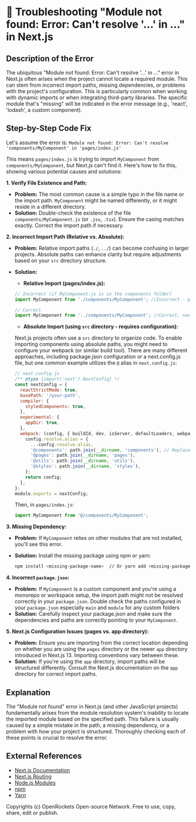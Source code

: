 # 🐞 Troubleshooting "Module not found: Error: Can't resolve '...' in ..." in Next.js


## Description of the Error

The ubiquitous "Module not found: Error: Can't resolve '...' in ..." error in Next.js often arises when the project cannot locate a required module. This can stem from incorrect import paths, missing dependencies, or problems with the project's configuration.  This is particularly common when working with dynamic imports or when integrating third-party libraries.  The specific module that's "missing" will be indicated in the error message (e.g., 'react', 'lodash', a custom component).

## Step-by-Step Code Fix

Let's assume the error is:  `Module not found: Error: Can't resolve 'components/MyComponent' in 'pages/index.js'`


This means `pages/index.js` is trying to import `MyComponent` from `components/MyComponent`, but Next.js can't find it.  Here's how to fix this, showing various potential causes and solutions:


**1. Verify File Existence and Path:**

* **Problem:** The most common cause is a simple typo in the file name or the import path.  `MyComponent` might be named differently, or it might reside in a different directory.
* **Solution:** Double-check the existence of the file `components/MyComponent.js` (or `.jsx`, `.tsx`). Ensure the casing matches exactly. Correct the import path if necessary.


**2. Incorrect Import Path (Relative vs. Absolute):**

* **Problem:** Relative import paths (`./`, `../`) can become confusing in larger projects. Absolute paths can enhance clarity but require adjustments based on your `src` directory structure.
* **Solution:**
    * **Relative Import (pages/index.js):**

    ```javascript
    // Incorrect (if MyComponent.js is in the components folder)
    import MyComponent from './components/MyComponent'; //Incorrect - path starts in pages not the project root

    // Correct
    import MyComponent from '../components/MyComponent'; //Correct, navigates up to project root then into components
    ```

    * **Absolute Import (using `src` directory - requires configuration):**

    Next.js projects often use a `src` directory to organize code. To enable importing components using absolute paths, you might need to configure your webpack (or similar build tool). There are many different approaches, including package.json configuration or a next.config.js file, but one common example utilizes the `@` alias in `next.config.js`:

    ```javascript
    // next.config.js
    /** @type {import('next').NextConfig} */
    const nextConfig = {
      reactStrictMode: true,
      basePath: '/your-path',
      compiler: {
        styledComponents: true,
      },
      experimental: {
        appDir: true,
      },
      webpack: (config, { buildId, dev, isServer, defaultLoaders, webpack }) => {
        config.resolve.alias = {
          ...config.resolve.alias,
          '@components': path.join(__dirname, 'components'), // Replace 'components' with your actual path
          '@pages': path.join(__dirname, 'pages'),
          '@utils': path.join(__dirname, 'utils'),
          '@styles': path.join(__dirname, 'styles'),
        };
        return config;
      },
    };
    module.exports = nextConfig;

    ```

    Then, in `pages/index.js`:

    ```javascript
    import MyComponent from '@/components/MyComponent';
    ```


**3. Missing Dependency:**

* **Problem:** If `MyComponent` relies on other modules that are not installed, you'll see this error.
* **Solution:** Install the missing package using npm or yarn:

    ```bash
    npm install <missing-package-name>  // Or yarn add <missing-package-name>
    ```

**4. Incorrect `package.json`:**

* **Problem:**  If `MyComponent` is a custom component and you're using a monorepo or workspace setup, the import path might not be resolved correctly in your `package.json`. Double check the paths configured in your `package.json` especially `main` and `module` for any custom folders
* **Solution:** Carefully inspect your package.json and make sure the dependencies and paths are correctly pointing to your `MyComponent`.

**5. Next.js Configuration Issues (pages vs. app directory):**

* **Problem:**  Ensure you are importing from the correct location depending on whether you are using the `pages` directory or the newer `app` directory introduced in Next.js 13.  Importing conventions vary between these.
* **Solution:** If you're using the `app` directory, import paths will be structured differently. Consult the Next.js documentation on the `app` directory for correct import paths.


## Explanation

The "Module not found" error in Next.js (and other JavaScript projects) fundamentally arises from the module resolution system's inability to locate the imported module based on the specified path.  This failure is usually caused by a simple mistake in the path, a missing dependency, or a problem with how your project is structured.  Thoroughly checking each of these points is crucial to resolve the error.


## External References

* [Next.js Documentation](https://nextjs.org/docs)
* [Next.js Routing](https://nextjs.org/docs/routing)
* [Node.js Modules](https://nodejs.org/api/modules.html)
* [npm](https://www.npmjs.com/)
* [Yarn](https://yarnpkg.com/)


Copyrights (c) OpenRockets Open-source Network. Free to use, copy, share, edit or publish.

